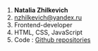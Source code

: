 1. **Natalia Zhilkevich**
2. nzhilkevich@yandex.ru
3. Frontend-developer
4. HTML, CSS, JavaScript
5. Code : [Github repositories](https://github.com/azolanda?tab=repositories)
